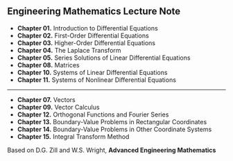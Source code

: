 ## Engineering Mathematics Lecture Note

* **Chapter 01.** Introduction to Differential Equations
* **Chapter 02.** First-Order Differential Equations
* **Chapter 03.** Higher-Order Differential Equations
* **Chapter 04.** The Laplace Transform
* **Chapter 05.** Series Solutions of Linear Differential Equations
* **Chapter 08.** Matrices
* **Chapter 10.** Systems of Linear Differential Equations
* **Chapter 11.** Systems of Nonlinear Differential Equations

---
* **Chapter 07.** Vectors
* **Chapter 09.** Vector Calculus
* **Chapter 12.** Orthogonal Functions and Fourier Series
* **Chapter 13.** Boundary-Value Problems in Rectangular Coordinates
* **Chapter 14.** Boundary-Value Problems in Other Coordinate Systems
* **Chapter 15.** Integral Transform Method

Based on D.G. Zill and W.S. Wright, **Advanced Engineering Mathematics**
